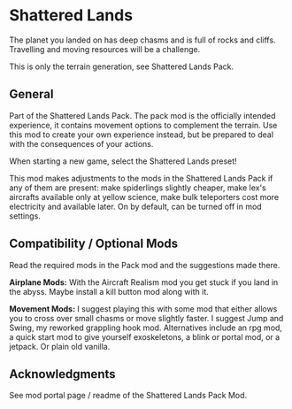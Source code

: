 Shattered Lands
===============

The planet you landed on has deep chasms and is full of rocks and cliffs. Travelling and moving resources will be a challenge.

This is only the terrain generation, see Shattered Lands Pack.

General
-------

Part of the Shattered Lands Pack. The pack mod is the officially intended experience, it contains movement options to complement the terrain. Use this mod to create your own experience instead, but be prepared to deal with the consequences of your actions.

When starting a new game, select the Shattered Lands preset!

This mod makes adjustments to the mods in the Shattered Lands Pack if any of them are present: make spiderlings slightly cheaper, make lex's aircrafts available only at yellow science, make bulk teleporters cost more electricity and available later. On by default, can be turned off in mod settings.

Compatibility / Optional Mods
-----------------------------

Read the required mods in the Pack mod and the suggestions made there.

__Airplane Mods:__ With the Aircraft Realism mod you get stuck if you land in the abyss. Maybe install a kill button mod along with it.

__Movement Mods:__ I suggest playing this with some mod that either allows you to cross over small chasms or move slightly faster. I suggest Jump and Swing, my reworked grappling hook mod. Alternatives include an rpg mod, a quick start mod to give yourself exoskeletons, a blink or portal mod, or a jetpack. Or plain old vanilla. 

Acknowledgments
---------------

See mod portal page / readme of the Shattered Lands Pack Mod.
